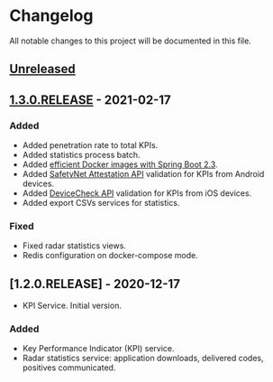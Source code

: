 # Changelog

All notable changes to this project will be documented in this file. 

## [Unreleased]

## [1.3.0.RELEASE] - 2021-02-17

### Added

- Added penetration rate to total KPIs.
- Added statistics process batch.
- Added [efficient Docker images with Spring Boot 2.3](https://spring.io/blog/2020/08/14/creating-efficient-docker-images-with-spring-boot-2-3).
- Added [SafetyNet Attestation API](https://developer.android.com/training/safetynet) validation for KPIs from Android devices.
- Added [DeviceCheck API](https://developer.apple.com/documentation/devicecheck) validation for KPIs from iOS devices.
- Added export CSVs services for statistics.

### Fixed

- Fixed radar statistics views.
- Redis configuration on docker-compose mode.

## [1.2.0.RELEASE] - 2020-12-17

* KPI Service. Initial version.

### Added

- Key Performance Indicator (KPI) service.
- Radar statistics service: application downloads, delivered codes, positives communicated.

[Unreleased]: https://github.com/RadarCOVID/radar-covid-backend-kpi-server/compare/1.3.0.RELEASE...develop
[1.3.0.RELEASE]: https://github.com/RadarCOVID/radar-covid-backend-kpi-server/releases/tag/1.3.0.RELEASE